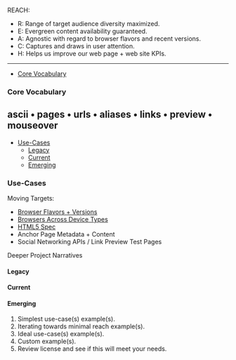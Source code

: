 

REACH:
* R: Range of target audience diversity maximized.
* E: Evergreen content availability guaranteed.
* A: Agnostic with regard to browser flavors and recent versions.
* C: Captures and draws in user attention.
* H: Helps us improve our web page + web site KPIs.
---
* [Core Vocabulary](#core-vocabulary)
### Core Vocabulary
ascii • pages • urls • aliases • links • preview • mouseover
---
* [Use-Cases](#use-cases)
  - [Legacy](#Legacy)
  - [Current](#Current)
  - [Emerging](#Emerging)
### Use-Cases

Moving Targets:
* [Browser Flavors + Versions](https://caniuse.com/)
* [Browsers Across Device Types](https://en.wikipedia.org/wiki/Responsive_web_design)
* [HTML5 Spec](https://www.w3.org/TR/html52/)
* Anchor Page Metadata + Content
* Social Networking APIs / Link Preview Test Pages

Deeper Project Narratives

#### Legacy
#### Current
#### Emerging

1. Simplest use-case(s) example(s).
2. Iterating towards minimal reach example(s).
3. Ideal use-case(s) example(s).
4. Custom example(s).
5. Review license and see if this will meet your needs.

